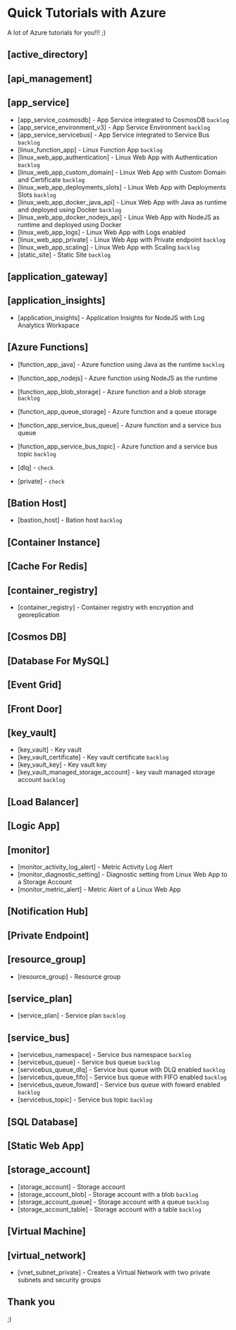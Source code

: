 # Quick Tutorials with Azure

A lot of Azure tutorials for you!!! ;)

## [active_directory]

## [api_management]

## [app_service]

- [app_service_cosmosdb] - App Service integrated to CosmosDB `backlog`
- [app_service_environment_v3] - App Service Environment `backlog`
- [app_service_servicebus] - App Service integrated to Service Bus `backlog`
- [linux_function_app] - Linux Function App `backlog`
- [linux_web_app_authentication] - Linux Web App with Authentication `backlog`
- [linux_web_app_custom_domain] - Linux Web App with Custom Domain and Certificate `backlog`
- [linux_web_app_deployments_slots] - Linux Web App with Deployments Slots `backlog`
- [linux_web_app_docker_java_api] - Linux Web App with Java as runtime and deployed using Docker `backlog`
- [linux_web_app_docker_nodejs_api] - Linux Web App with NodeJS as runtime and deployed using Docker
- [linux_web_app_logs] - Linux Web App with Logs enabled
- [linux_web_app_private] - Linux Web App with Private endpoint `backlog`
- [linux_web_app_scaling] - Linux Web App with Scaling `backlog`
- [static_site] - Static Site `backlog`

## [application_gateway]

## [application_insights]

- [application_insights] - Application Insights for NodeJS with Log Analytics Workspace

## [Azure Functions]

- [function_app_java] - Azure function using Java as the runtime `backlog`
- [function_app_nodejs] - Azure function using NodeJS as the runtime
- [function_app_blob_storage] - Azure function and a blob storage `backlog`
- [function_app_queue_storage] - Azure function and a queue storage
- [function_app_service_bus_queue] - Azure function and a service bus queue
- [function_app_service_bus_topic] - Azure function and a service bus topic `backlog`

- [dlq] - `check`
- [private] - `check`

## [Bation Host]

- [bastion_host] - Bation host `backlog`

## [Container Instance]

## [Cache For Redis]

## [container_registry]

- [container_registry] - Container registry with encryption and georeplication

## [Cosmos DB]

## [Database For MySQL]

## [Event Grid]

## [Front Door]

## [key_vault]

- [key_vault] - Key vault
- [key_vault_certificate] - Key vault certificate `backlog`
- [key_vault_key] - Key vault key
- [key_vault_managed_storage_account] - key vault managed storage account `backlog`

## [Load Balancer]

## [Logic App]

## [monitor]

- [monitor_activity_log_alert] - Metric Activity Log Alert 
- [monitor_diagnostic_setting] - Diagnostic setting from Linux Web App to a Storage Account
- [monitor_metric_alert] - Metric Alert of a Linux Web App

## [Notification Hub]

## [Private Endpoint]

## [resource_group]

- [resource_group] - Resource group

## [service_plan]

- [service_plan] - Service plan `backlog`

## [service_bus]

- [servicebus_namespace] - Service bus namespace `backlog`
- [servicebus_queue] - Service bus queue `backlog`
- [servicebus_queue_dlq] - Service bus queue with DLQ enabled `backlog`
- [servicebus_queue_fifo] - Service bus queue with FIFO enabled `backlog`
- [servicebus_queue_foward] - Service bus queue with foward enabled `backlog`
- [servicebus_topic] - Service bus topic `backlog`

## [SQL Database]

## [Static Web App]

## [storage_account]

- [storage_account] - Storage account
- [storage_account_blob] - Storage account with a blob `backlog`
- [storage_account_queue] - Storage account with a queue `backlog`
- [storage_account_table] - Storage account with a table `backlog`

## [Virtual Machine]

## [virtual_network]

- [vnet_subnet_private] - Creates a Virtual Network with two private subnets and security groups

## Thank you

;)